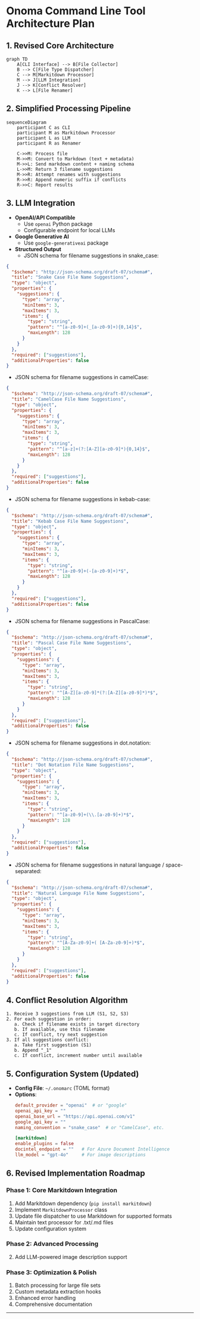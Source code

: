 # Onoma Command Line Tool Architecture Plan

## 1. Revised Core Architecture
```mermaid
graph TD
    A[CLI Interface] --> B[File Collector]
    B --> C[File Type Dispatcher]
    C --> M[Markitdown Processor]
    M --> J[LLM Integration]
    J --> K[Conflict Resolver]
    K --> L[File Renamer]
```

## 2. Simplified Processing Pipeline
```mermaid
sequenceDiagram
    participant C as CLI
    participant M as Markitdown Processor
    participant L as LLM
    participant R as Renamer

    C->>M: Process file
    M->>M: Convert to Markdown (text + metadata)
    M->>L: Send markdown content + naming schema
    L->>M: Return 3 filename suggestions
    M->>R: Attempt renames with suggestions
    R->>R: Append numeric suffix if conflicts
    R->>C: Report results
```

## 3. LLM Integration
- **OpenAI/API Compatible**
  - Use `openai` Python package
  - Configurable endpoint for local LLMs
- **Google Generative AI**
  - Use `google-generativeai` package
- **Structured Output**
  - JSON schema for filename suggestions in snake_case:
```json
{
  "$schema": "http://json-schema.org/draft-07/schema#",
  "title": "Snake Case File Name Suggestions",
  "type": "object",
  "properties": {
    "suggestions": {
      "type": "array",
      "minItems": 3,
      "maxItems": 3,
      "items": {
        "type": "string",
        "pattern": "^[a-z0-9]+(_[a-z0-9]+){0,14}$",
        "maxLength": 128
      }
    }
  },
  "required": ["suggestions"],
  "additionalProperties": false
}
```

  - JSON schema for filename suggestions in camelCase:
```json
{
  "$schema": "http://json-schema.org/draft-07/schema#",
  "title": "CamelCase File Name Suggestions",
  "type": "object",
  "properties": {
    "suggestions": {
      "type": "array",
      "minItems": 3,
      "maxItems": 3,
      "items": {
        "type": "string",
        "pattern": "^[a-z]+(?:[A-Z][a-z0-9]*){0,14}$",
        "maxLength": 128
      }
    }
  },
  "required": ["suggestions"],
  "additionalProperties": false
}

```

  - JSON schema for filename suggestions in kebab-case:
```json
{
  "$schema": "http://json-schema.org/draft-07/schema#",
  "title": "Kebab Case File Name Suggestions",
  "type": "object",
  "properties": {
    "suggestions": {
      "type": "array",
      "minItems": 3,
      "maxItems": 3,
      "items": {
        "type": "string",
        "pattern": "^[a-z0-9]+(-[a-z0-9]+)*$",
        "maxLength": 128
      }
    }
  },
  "required": ["suggestions"],
  "additionalProperties": false
}

```

  - JSON schema for filename suggestions in PascalCase:
```json
{
  "$schema": "http://json-schema.org/draft-07/schema#",
  "title": "Pascal Case File Name Suggestions",
  "type": "object",
  "properties": {
    "suggestions": {
      "type": "array",
      "minItems": 3,
      "maxItems": 3,
      "items": {
        "type": "string",
        "pattern": "^[A-Z][a-z0-9]*(?:[A-Z][a-z0-9]*)*$",
        "maxLength": 128
      }
    }
  },
  "required": ["suggestions"],
  "additionalProperties": false
}

```

  - JSON schema for filename suggestions in dot.notation:
```json
{
  "$schema": "http://json-schema.org/draft-07/schema#",
  "title": "Dot Notation File Name Suggestions",
  "type": "object",
  "properties": {
    "suggestions": {
      "type": "array",
      "minItems": 3,
      "maxItems": 3,
      "items": {
        "type": "string",
        "pattern": "^[a-z0-9]+(\\.[a-z0-9]+)*$",
        "maxLength": 128
      }
    }
  },
  "required": ["suggestions"],
  "additionalProperties": false
}

```

  - JSON schema for filename suggestions in natural language / space-separated:
```json
{
  "$schema": "http://json-schema.org/draft-07/schema#",
  "title": "Natural Language File Name Suggestions",
  "type": "object",
  "properties": {
    "suggestions": {
      "type": "array",
      "minItems": 3,
      "maxItems": 3,
      "items": {
        "type": "string",
        "pattern": "^[A-Za-z0-9]+( [A-Za-z0-9]+)*$",
        "maxLength": 128
      }
    }
  },
  "required": ["suggestions"],
  "additionalProperties": false
}
```

## 4. Conflict Resolution Algorithm
```
1. Receive 3 suggestions from LLM (S1, S2, S3)
2. For each suggestion in order:
   a. Check if filename exists in target directory
   b. If available, use this filename
   c. If conflict, try next suggestion
3. If all suggestions conflict:
   a. Take first suggestion (S1)
   b. Append "_1"
   c. If conflict, increment number until available
```

## 5. Configuration System (Updated)
- **Config File**: `~/.onomarc` (TOML format)
- **Options**:
  ```toml
  default_provider = "openai"  # or "google"
  openai_api_key = ""
  openai_base_url = "https://api.openai.com/v1"
  google_api_key = ""
  naming_convention = "snake_case"  # or "CamelCase", etc.

  [markitdown]
  enable_plugins = false
  docintel_endpoint = ""   # For Azure Document Intelligence
  llm_model = "gpt-4o"     # For image descriptions
  ```

## 6. Revised Implementation Roadmap

### Phase 1: Core Markitdown Integration
1. Add Markitdown dependency (`pip install markitdown`)
2. Implement `MarkitdownProcessor` class
3. Update file dispatcher to use Markitdown for supported formats
4. Maintain text processor for .txt/.md files
5. Update configuration system

### Phase 2: Advanced Processing
2. Add LLM-powered image description support

### Phase 3: Optimization & Polish
1. Batch processing for large file sets
2. Custom metadata extraction hooks
3. Enhanced error handling
4. Comprehensive documentation

---
